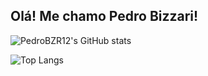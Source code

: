 ## Olá! Me chamo Pedro Bizzari!



![PedroBZR12's GitHub stats](https://github-readme-stats.vercel.app/api?username=PedroBZR12&show_icons=true&theme=radical)

![Top Langs](https://github-readme-stats.vercel.app/api/top-langs/?username=anuraghazra&size_weight=0.5&count_weight=0.5)

